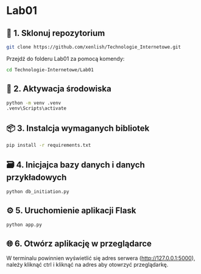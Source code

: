 # Lab01
## 🧩 1. Sklonuj repozytorium
```bash
git clone https://github.com/xenlish/Technologie_Internetowe.git
```
Przejdź do folderu Lab01 za pomocą komendy:
``` bash
cd Technologie-Internetowe/Lab01
```

##  🧱 2. Aktywacja środowiska
```bash
python -m venv .venv
.venv\Scripts\activate
```
## 📦 3. Instalcja wymaganych bibliotek
```bash
pip install -r requirements.txt
```
## 🗃️ 4. Inicjajca bazy danych i danych przykładowych
```bash
python db_initiation.py
```
## ⚙️ 5. Uruchomienie aplikacji Flask
```bash
python app.py
```
## 🌐 6. Otwórz aplikację w przeglądarce
W terminalu powinnien wyświetlić się adres serwera (http://127.0.0.1:5000), należy kliknąć ctrl i kliknąć na adres aby otowrzyć przeglądarkę.
